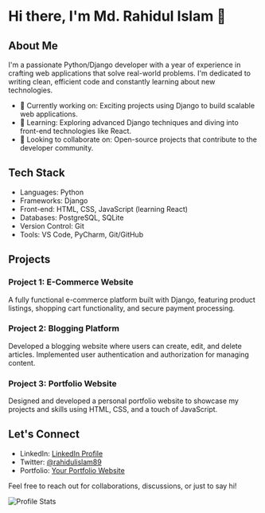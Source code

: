 # Hi there, I'm Md. Rahidul Islam 👋

## About Me
I'm a passionate Python/Django developer with a year of experience in crafting web applications that solve real-world problems. I'm dedicated to writing clean, efficient code and constantly learning about new technologies.

- 💼 Currently working on: Exciting projects using Django to build scalable web applications.
- 🌱 Learning: Exploring advanced Django techniques and diving into front-end technologies like React.
- 🚀 Looking to collaborate on: Open-source projects that contribute to the developer community.

## Tech Stack
- Languages: Python
- Frameworks: Django
- Front-end: HTML, CSS, JavaScript (learning React)
- Databases: PostgreSQL, SQLite
- Version Control: Git
- Tools: VS Code, PyCharm, Git/GitHub

## Projects
### Project 1: E-Commerce Website
A fully functional e-commerce platform built with Django, featuring product listings, shopping cart functionality, and secure payment processing.

### Project 2: Blogging Platform
Developed a blogging website where users can create, edit, and delete articles. Implemented user authentication and authorization for managing content.

### Project 3: Portfolio Website
Designed and developed a personal portfolio website to showcase my projects and skills using HTML, CSS, and a touch of JavaScript.

## Let's Connect
- LinkedIn: [LinkedIn Profile](https://www.linkedin.com/in/rahidulislam2023)
- Twitter: [@rahidulislam89](https://twitter.com/rahidulislam89)
- Portfolio: [Your Portfolio Website](https://www.your-portfolio-website.com)

Feel free to reach out for collaborations, discussions, or just to say hi!

![Profile Stats](https://github-readme-stats.vercel.app/api?username=rahidulislam&show_icons=true&count_private=true&hide_title=true)


